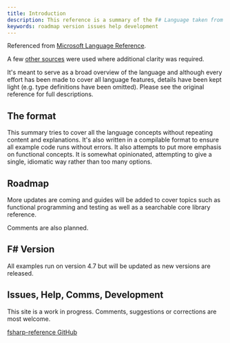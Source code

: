 ```yaml
---
title: Introduction
description: This reference is a summary of the F# Language taken from Microsoft docs.
keywords: roadmap version issues help development
---
```


Referenced from [Microsoft Language Reference](https://docs.microsoft.com/en-us/dotnet/fsharp/language-reference/).

A few [other sources](references.html) were used where additional clarity
was required.

It's meant to serve as a broad overview of the language and although every effort
has been made to cover all language features, details have been kept light (e.g.
type definitions have been omitted). Please see the original reference for full
descriptions.

## The format

This summary tries to cover all the language concepts without repeating content and
explanations. It's also written in a compilable format to ensure all example code
runs without errors. It also attempts to put more emphasis on functional concepts.
It is somewhat opinionated, attempting to give a single, idiomatic way rather
than too many options.

## Roadmap

More updates are coming and guides will be added to cover topics such as functional
programming and testing as well as a searchable core library reference.

Comments are also planned.

## F# Version

All examples run on version 4.7 but will be updated as new versions are
released.

## Issues, Help, Comms, Development

This site is a work in progress. Comments, suggestions or corrections are most
welcome.

[fsharp-reference GitHub](https://github.com/PhilT/websites)
